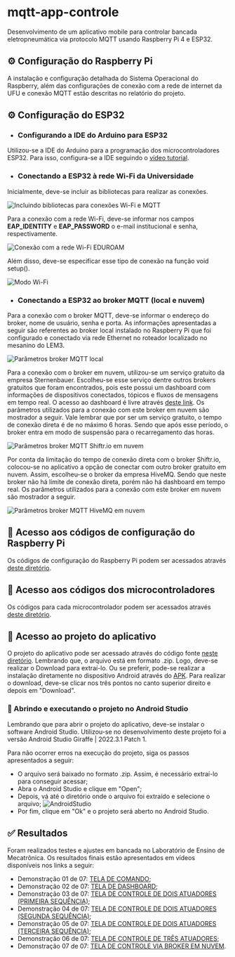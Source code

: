 # mqtt-app-controle
Desenvolvimento de um aplicativo mobile para controlar bancada eletropneumática via protocolo MQTT usando Raspberry Pi 4 e ESP32.

## ⚙️ Configuração do Raspberry Pi
A instalação e configuração detalhada do Sistema Operacional do Raspberry, além das configurações de conexão com a rede de internet da UFU e conexão MQTT estão descritas no relatório do projeto.

## ⚙️ Configuração do ESP32
- ### Configurando a IDE do Arduino para ESP32
Utilizou-se a IDE do Arduino para a programação dos microcontroladores ESP32. 
Para isso, configura-se a IDE seguindo o [vídeo tutorial](https://www.youtube.com/watch?v=ROkhP5oWRUU).

- ### Conectando a ESP32 à rede Wi-Fi da Universidade
Inicialmente, deve-se incluir as bibliotecas para realizar as conexões.

![Incluindo bibliotecas para conexões Wi-Fi e MQTT](https://github.com/MAPL-UFU/mqtt-app-controle/assets/73907821/f7da857d-bcb8-4a5a-95a0-6faa60595136)

Para a conexão com a rede Wi-Fi, deve-se informar nos campos **EAP_IDENTITY** e **EAP_PASSWORD** o e-mail institucional e senha, respectivamente.

![Conexão com a rede Wi-Fi EDUROAM](https://github.com/MAPL-UFU/mqtt-app-controle/assets/73907821/26c8c209-cff4-4741-9d72-54cc17907964)

Além disso, deve-se especificar esse tipo de conexão na função void setup().

![Modo Wi-Fi](https://github.com/MAPL-UFU/mqtt-app-controle/assets/73907821/e905ebf7-6603-48d4-8cca-37bd694703bb)

- ### Conectando a ESP32 ao broker MQTT (local e nuvem)

Para a conexão com o broker MQTT, deve-se informar o endereço do broker, nome de usuário, senha e porta. As informações apresentadas a seguir são referentes ao broker local instalado no Raspberry Pi que foi configurado e conectado via rede Ethernet no roteador localizado no mesanino do LEM3.

![Parâmetros broker MQTT local](https://github.com/MAPL-UFU/mqtt-app-controle/assets/73907821/d0319dd3-dd63-4e95-a009-d52a6f5f0b88)

Para a conexão com o broker em nuvem, utilizou-se um serviço gratuito da empresa Sternenbauer. Escolheu-se esse serviço dentre outros brokers gratuitos que foram encontrados, pois este possui um dashboard com informações de dispositivos conectados, tópicos e fluxos de mensagens em tempo real. O acesso ao dashboard é livre através [deste link](ufumapl.cloud.shiftr.io). Os parâmetros utilizados para a conexão com este broker em nuvem são mostrador a seguir. Vale lembrar que por ser um serviço gratuito, o tempo de conexão direta é de no máximo 6 horas. Sendo que após esse período, o broker entra em modo de suspensão para o recarregamento das horas. 

![Parâmetros broker MQTT Shiftr.io em nuvem](https://github.com/MAPL-UFU/mqtt-app-controle/assets/73907821/edc3e3e3-32e3-4258-8f95-63ca6b9287f6)

Por conta da limitação do tempo de conexão direta com o broker Shiftr.io, colocou-se no aplicativo a opção de conectar com outro broker gratuito em nuvem. Assim, escolheu-se o broker da empresa HiveMQ. Sendo que neste broker não há limite de conexão direta, porém não há dashboard em tempo real. Os parâmetros utilizados para a conexão com este broker em nuvem são mostrador a seguir.

![Parâmetros broker MQTT HiveMQ em nuvem](https://github.com/MAPL-UFU/mqtt-app-controle/assets/73907821/64c057dd-f54d-4341-89ce-7ecd7d2d8ab2)

## 📁 Acesso aos códigos de configuração do Raspberry Pi
Os códigos de configuração do Raspberry Pi podem ser acessados através [deste diretório](https://github.com/MAPL-UFU/mqtt-app-controle/tree/main/C%C3%93DIGOS%20RASPBERRY).

## 📁 Acesso aos códigos dos microcontroladores
Os códigos para cada microcontrolador podem ser acessados através [deste diretório](https://github.com/MAPL-UFU/mqtt-app-controle/tree/main/C%C3%93DIGOS%20ESP32).

## 📁 Acesso ao projeto do aplicativo
O projeto do aplicativo pode ser acessado através do código fonte [neste diretório](https://github.com/MAPL-UFU/mqtt-app-controle/blob/main/Aplicativo/Android%20Studio/MQTT-APP-AndroidStudio.zip). Lembrando que, o arquivo está em formato .zip. Logo, deve-se realizar o Download para extraí-lo. Ou se preferir, pode-se realizar a instalação diretamente no dispositivo Android através do [APK](https://github.com/MAPL-UFU/mqtt-app-controle/blob/main/Aplicativo/APK/MQTT-App-vFinal.apk). Para realizar o download, deve-se clicar nos três pontos no canto superior direito e depois em "Download".

### 📲 Abrindo e executando o projeto no Android Studio
Lembrando que para abrir o projeto do aplicativo, deve-se instalar o software Android Studio. Utilizou-se no desenvolvimento deste projeto foi a versão Android Studio Giraffe | 2022.3.1 Patch 1.

Para não ocorrer erros na execução do projeto, siga os passos apresentados a seguir:
- O arquivo será baixado no formato .zip. Assim, é necessário extraí-lo para conseguir acessar;
- Abra o Android Studio e clique em "Open";
- Depois, vá até o diretório onde o arquivo foi extraído e selecione o arquivo;
![AndroidStudio](https://github.com/MAPL-UFU/mqtt-app-controle/assets/73907821/a5fce767-d266-471e-bdf4-b0d8bb05983f)
- Por fim, clique em "Ok" e o projeto será aberto no Android Studio. 

## ✅ Resultados
Foram realizados testes e ajustes em bancada no Laboratório de Ensino de Mecatrônica.
Os resultados finais estão apresentados em vídeos disponíveis nos links a seguir:

- Demonstração 01 de 07: [TELA DE COMANDO](https://youtu.be/MyiuIrd5wE8);
- Demonstração 02 de 07: [TELA DE DASHBOARD](https://youtu.be/5tTWuPnENv8);
- Demonstração 03 de 07: [TELA DE CONTROLE DE DOIS ATUADORES (PRIMEIRA SEQUÊNCIA)](https://youtu.be/RBTWL6hKgfo);
- Demonstração 04 de 07: [TELA DE CONTROLE DE DOIS ATUADORES (SEGUNDA SEQUÊNCIA)](https://youtu.be/ZZiYtdUzc9o);
- Demonstração 05 de 07: [TELA DE CONTROLE DE DOIS ATUADORES (TERCEIRA SEQUÊNCIA)](https://youtu.be/LQ93bLfJFuQ);
- Demonstração 06 de 07: [TELA DE CONTROLE DE TRÊS ATUADORES](https://youtu.be/s2FILRrS43g);
- Demonstração 07 de 07: [TELA DE CONTROLE VIA BROKER EM NUVEM](https://youtu.be/ezOWhJ70hYo).
